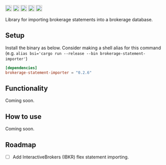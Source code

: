 [<img alt="github" src="https://img.shields.io/badge/github-tfiala?style=for-the-badge&labelColor=555555&logo=github" height="20">](https://github.com/tfiala/brokerage-statement-importer-rs)
[<img alt="crates.io" src="https://img.shields.io/crates/v/brokerage-statement-importer.svg?style=for-the-badge&color=fc8d62&logo=rust" height="20">](https://crates.io/crates/brokerage-statement-importer)
[<img alt="docs.rs" src="https://img.shields.io/badge/docs.rs-66c2a5?style=for-the-badge&labelColor=555555&logoColor=white&logo=docs.rs" height="20">](https://docs.rs/brokerage-db/latest/brokerage-statement-importer)
[<img alt="build status" src="https://img.shields.io/github/actions/workflow/status/tfiala/brokerage-statement-importer-rs/rust.yml?branch=main&style=for-the-badge" height="20">](https://github.com/tfiala/brokerage-statement-importer-rs/actions/workflows/rust.yml)
[<img alt="codecov.io" src="https://img.shields.io/codecov/c/github/tfiala/brokerage-statement-importer-rs?style=for-the-badge" height="20">](https://codecov.io/gh/tfiala/brokerage-statement-importer-rs)

Library for importing brokerage statements into a brokerage database.

## Setup

Install the binary as below.  Consider making a shell alias for this
command (e.g. `alias bsi='cargo run --release --bin brokerage-statement-importer'`)


```toml
[dependencies]
brokerage-statement-importer = "0.2.6"
```

## Functionality

Coming soon.

## How to use

Coming soon.

## Roadmap

- [ ] Add InteractiveBrokers (IBKR) flex statement importing.
